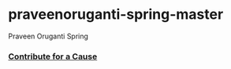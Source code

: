 # praveenoruganti-spring-master
 Praveen Oruganti Spring

### [Contribute for a Cause](http://bit.ly/2WryDT8)
